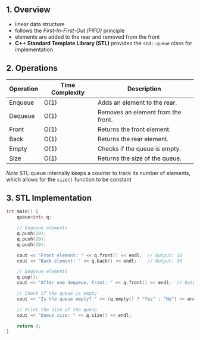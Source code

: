 
## 1. Overview

- linear data structure
- follows the *First-In-First-Out (FIFO)* principle
- elements are added to the rear and removed from the front
- **C++ Standard Template Library (STL)** provides the `std::queue` class for implementation

## 2. Operations


| **Operation** | **Time Complexity** | **Description**                    |
| --------------- | --------------------- | ------------------------------------ |
| Enqueue       | O(1)                | Adds an element to the rear.       |
| Dequeue       | O(1)                | Removes an element from the front. |
| Front         | O(1)                | Returns the front element.         |
| Back          | O(1)                | Returns the rear element.          |
| Empty         | O(1)                | Checks if the queue is empty.      |
| Size          | O(1)                | Returns the size of the queue.     |

*Note* STL queue internally keeps a counter to track its number of elements, which allows for the `size()` function to be constant

## 3. STL Implementation

```cpp
int main() {
    queue<int> q;

    // Enqueue elements
    q.push(10);
    q.push(20);
    q.push(30);

    cout << "Front element: " << q.front() << endl;  // Output: 10
    cout << "Back element: " << q.back() << endl;    // Output: 30

    // Dequeue elements
    q.pop();
    cout << "After one dequeue, front: " << q.front() << endl;  // Output: 20

    // Check if the queue is empty
    cout << "Is the queue empty? " << (q.empty() ? "Yes" : "No") << endl;

    // Print the size of the queue
    cout << "Queue size: " << q.size() << endl;

    return 0;
}
```

